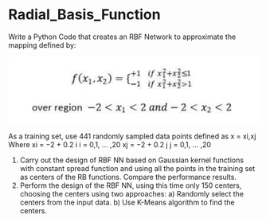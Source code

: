# Radial_Basis_Function

Write a Python Code that creates an RBF Network to approximate the mapping defined by:

![Screenshot](screenshot.png)

As a training set, use 441 randomly sampled data points defined as
x = xi,xj
Where
xi = −2 + 0.2 i       i = 0,1, ... ,20
xj = −2 + 0.2 j        j = 0,1, ... ,20
1. Carry out the design of RBF NN based on Gaussian kernel functions with constant spread function and using all
the points in the training set as centers of the RB functions. Compare the performance results.
2. Perform the design of the RBF NN, using this time only 150 centers, choosing the centers using two approaches:
a) Randomly select the centers from the input data.
b) Use K-Means algorithm to find the centers. 
